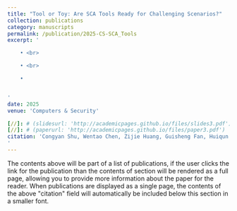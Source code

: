 ```yaml
---
title: "Tool or Toy: Are SCA Tools Ready for Challenging Scenarios?"
collection: publications
category: manuscripts
permalink: /publication/2025-CS-SCA_Tools
excerpt: '

    • <br>

    • <br>

    • 


'
date: 2025
venue: 'Computers & Security'

[//]: # (slidesurl: 'http://academicpages.github.io/files/slides3.pdf')
[//]: # (paperurl: 'http://academicpages.github.io/files/paper3.pdf')
citation: 'Congyan Shu, Wentao Chen, Zijie Huang, Guisheng Fan, Huiqun Yu, Hengrun Zhang, <strong>Yuguo Liang</strong>. Tool or Toy: Are SCA Tools Ready for Challenging Scenarios? Computers & Security, 2025. (CCF-B)
'
---
```

 
The contents above will be part of a list of publications, if the user clicks the link for the publication than the contents of section will be rendered as a full page, allowing you to provide more information about the paper for the reader. When publications are displayed as a single page, the contents of the above "citation" field will automatically be included below this section in a smaller font.